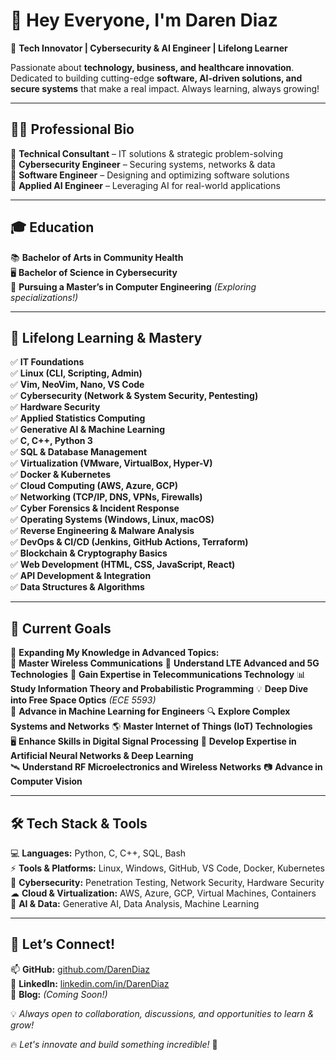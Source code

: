 
# 👋 Hey Everyone, I'm Daren Diaz  
🚀 **Tech Innovator | Cybersecurity & AI Engineer | Lifelong Learner**  

Passionate about **technology, business, and healthcare innovation**. Dedicated to building cutting-edge **software, AI-driven solutions, and secure systems** that make a real impact. Always learning, always growing!  

---

## 👨‍💻 Professional Bio  

🔹 **Technical Consultant** – IT solutions & strategic problem-solving  
🔹 **Cybersecurity Engineer** – Securing systems, networks & data  
🔹 **Software Engineer** – Designing and optimizing software solutions  
🔹 **Applied AI Engineer** – Leveraging AI for real-world applications  

---

## 🎓 Education  

📚 **Bachelor of Arts in Community Health**  
🖥 **Bachelor of Science in Cybersecurity**  
🚀 **Pursuing a Master’s in Computer Engineering** *(Exploring specializations!)*  

---

## 📖 Lifelong Learning & Mastery  

✅ **IT Foundations**  
✅ **Linux (CLI, Scripting, Admin)**  
✅ **Vim, NeoVim, Nano, VS Code**  
✅ **Cybersecurity (Network & System Security, Pentesting)**  
✅ **Hardware Security**  
✅ **Applied Statistics Computing**  
✅ **Generative AI & Machine Learning**  
✅ **C, C++, Python 3**  
✅ **SQL & Database Management**  
✅ **Virtualization (VMware, VirtualBox, Hyper-V)**  
✅ **Docker & Kubernetes**  
✅ **Cloud Computing (AWS, Azure, GCP)**  
✅ **Networking (TCP/IP, DNS, VPNs, Firewalls)**  
✅ **Cyber Forensics & Incident Response**  
✅ **Operating Systems (Windows, Linux, macOS)**  
✅ **Reverse Engineering & Malware Analysis**  
✅ **DevOps & CI/CD (Jenkins, GitHub Actions, Terraform)**  
✅ **Blockchain & Cryptography Basics**  
✅ **Web Development (HTML, CSS, JavaScript, React)**  
✅ **API Development & Integration**  
✅ **Data Structures & Algorithms**  

---

## 🎯 Current Goals  

📌 **Expanding My Knowledge in Advanced Topics:**  
🚀 **Master Wireless Communications** 
📡 **Understand LTE Advanced and 5G Technologies** 
🔗 **Gain Expertise in Telecommunications Technology** 
📊 **Study Information Theory and Probabilistic Programming** 
💡 **Deep Dive into Free Space Optics** *(ECE 5593)*  
🧠 **Advance in Machine Learning for Engineers** 
🔍 **Explore Complex Systems and Networks** 
🌎 **Master Internet of Things (IoT) Technologies**  
🖥 **Enhance Skills in Digital Signal Processing** 
🤖 **Develop Expertise in Artificial Neural Networks & Deep Learning**  
🛰 **Understand RF Microelectronics and Wireless Networks** 
📷 **Advance in Computer Vision** 

---

## 🛠 Tech Stack & Tools  

💻 **Languages:** Python, C, C++, SQL, Bash  
⚡ **Tools & Platforms:** Linux, Windows, GitHub, VS Code, Docker, Kubernetes  
🔐 **Cybersecurity:** Penetration Testing, Network Security, Hardware Security  
☁ **Cloud & Virtualization:** AWS, Azure, GCP, Virtual Machines, Containers  
🧠 **AI & Data:** Generative AI, Data Analysis, Machine Learning  

---

## 🚀 Let’s Connect!  

📫 **GitHub:** [github.com/DarenDiaz](https://github.com/djdcybersecurity)  
💼 **LinkedIn:** [linkedin.com/in/DarenDiaz](https://www.linkedin.com/in/daren-diaz-442499220/)  
📝 **Blog:** *(Coming Soon!)*  

💡 *Always open to collaboration, discussions, and opportunities to learn & grow!*  

🔥 *Let's innovate and build something incredible!* 🚀  

